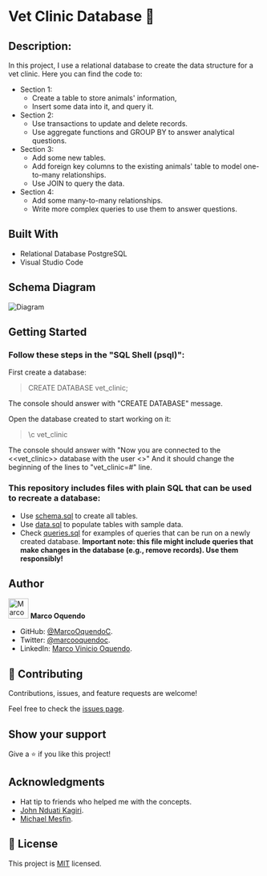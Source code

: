 # Vet Clinic Database 🏥 
## Description: 
In this project, I use a relational database to create the data structure for a vet clinic.
  Here you can find the code to: 
  - Section 1: 
    - Create a table to store animals' information,
    - Insert some data into it, and query it. 
  - Section 2: 
    - Use transactions to update and delete records.
    - Use aggregate functions and GROUP BY to answer analytical questions. 
  - Section 3: 
    - Add some new tables. 
    - Add foreign key columns to the existing animals' table to model one-to-many relationships.  
    - Use JOIN to query the data. 
  - Section 4: 
    - Add some many-to-many relationships. 
    - Write more complex queries to use them to answer questions. 

## Built With 
- Relational Database PostgreSQL 
- Visual Studio Code 

## Schema Diagram
![Diagram](https://user-images.githubusercontent.com/104022866/208972555-f2de8ea1-3f7e-41f6-bd31-6b3a3f07d2d6.png)

## Getting Started 

### Follow these steps in the "SQL Shell (psql)": 
First create a database: 
  > CREATE DATABASE vet_clinic; 

The console should answer with "CREATE DATABASE" message. 

Open the database created to start working on it: 
> \c vet_clinic 

The console should answer with "Now you are connected to the <<vet_clinic>> database with the user <<postgres>>" And it should change the beginning of the lines to "vet_clinic=#" line. 

### This repository includes files with plain SQL that can be used to recreate a database: 

- Use [schema.sql](./schema.sql) to create all tables. 
- Use [data.sql](./data.sql) to populate tables with sample data. 
- Check [queries.sql](./queries.sql) for examples of queries that can be run on a newly created database. **Important note: this file might include queries that make changes in the database (e.g., remove records). Use them responsibly!** 


## Author 

<img src="https://ca.slack-edge.com/T47CT8XPG-U03GYGT3LBA-0bd15eb5c4a7-512" alt="Marco" width="40" height="40" /> **Marco Oquendo**

- GitHub: [@MarcoOquendoC](https://github.com/MarcoOquendoC). 
- Twitter: [@marcooquendoc](https://twitter.com/marcooquendoc). 
- LinkedIn: [Marco Vinicio Oquendo](https://www.linkedin.com/in/MarcoOquendoC/). 

## 🤝 Contributing 

Contributions, issues, and feature requests are welcome! 

Feel free to check the [issues page](https://github.com/MarcoOquendoC/Vet-Clinic-Database/issues). 

## Show your support 

Give a ⭐️ if you like this project! 

## Acknowledgments 

- Hat tip to friends who helped me with the concepts. 
- [John Nduati Kagiri](https://github.com/NduatiKagiri). 
- [Michael Mesfin](https://github.com/michael-duke). 

## 📝 License 

This project is [MIT](./LICENSE) licensed. 
